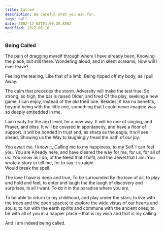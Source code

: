 ```yaml
---
title: Called
description: Be careful what you ask for.
tags: null
date: 2002-12-03T01:00:20.856Z
modified: 2022-06-16
---
```


<div class="poem">

<h3>Being Called</h3>

The pain of dragging myself
through where I have already been,
Knowing the place,
but still there.
Wondering aloud,
and in silent screams,
How will I ever leave?

Feeling the tearing,
Like that of a limb,
Being ripped off my body,
as I pull
Away.

The calm that precedes the storm.
Adversity will make the test true.
So strong, so high, the bar is raised
Older, and tired
Of the play, seeking
a new game,
I can enjoy,
instead of the
old tried one. Besides,
it has no benefits,
beyond being with the little one,
something that I could never imagine
was so deeply embedded in me.

I am ready for the next level,
for a new way.
It will be one of singing, and
Prayer, and bliss.
It will be covered in spontaneity, and
have a floor of support.
It will be bonded in trust and,
as sharp as the eagle, it will see ahead,
Showing us the Way to laughingly tread the path
of our joy.

You await me, I know it,
Calling me to my happiness,
to my Self. I can feel you. You are
Already here, and have cleared the way
for me, for us, for all of us.
You know as I do, of the
Need that I fulfil, and the Jewel that I am.
You wrote a story to tell me,
for to say it straight  
Would break the spell.

The love I have is deep and true,
To be surrounded
By the love of all,
to play and hold and feel,
to enter and laugh the
the laugh of discovery and surprises,
Is all I want.
To do it in the paradise where you are,

To be able to return to my childhood,
and play under the stars;
to live with the trees and the open spaces;
to explore the wide vistas of our hearts and souls;
to run with the earth spirits
and commune with the ancient ones;
to be with all of you in a happier place –
that is my wish and that is my calling.

And I am indeed being called.
